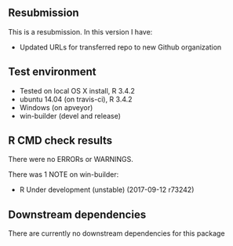 ## Resubmission
This is a resubmission. In this version I have:

* Updated URLs for transferred repo to new Github organization


## Test environment
* Tested on local OS X install, R 3.4.2
* ubuntu 14.04 (on travis-ci), R 3.4.2
* Windows (on apveyor)
* win-builder (devel and release)


## R CMD check results
There were no ERRORs or WARNINGS.

There was 1 NOTE on win-builder:

* R Under development (unstable) (2017-09-12 r73242)


## Downstream dependencies
There are currently no downstream dependencies for this package
